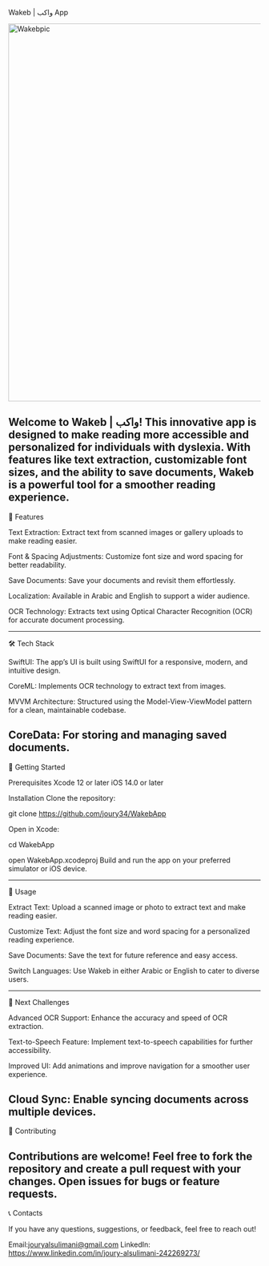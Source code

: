 Wakeb | واكب App

<img width="755" alt="Wakebpic" src="https://github.com/user-attachments/assets/b33b4d0e-3399-45f5-a845-a48ec5739e8f" />



Welcome to Wakeb | واكب! This innovative app is designed to make reading more accessible and personalized for individuals with dyslexia. With features like text extraction, customizable font sizes, and the ability to save documents, Wakeb is a powerful tool for a smoother reading experience.
--------------
📲 Features

Text Extraction: Extract text from scanned images or gallery uploads to make reading easier.

Font & Spacing Adjustments: Customize font size and word spacing for better readability.

Save Documents: Save your documents and revisit them effortlessly.

Localization: Available in Arabic and English to support a wider audience.

OCR Technology: Extracts text using Optical Character Recognition (OCR) for accurate document processing.

--------------
🛠️ Tech Stack

SwiftUI: The app’s UI is built using SwiftUI for a responsive, modern, and intuitive design.

CoreML: Implements OCR technology to extract text from images.

MVVM Architecture: Structured using the Model-View-ViewModel pattern for a clean, maintainable codebase.

CoreData: For storing and managing saved documents.
---------------
🚀 Getting Started

Prerequisites
Xcode 12 or later
iOS 14.0 or later

Installation
Clone the repository:

git clone https://github.com/joury34/WakebApp

Open in Xcode:

cd WakebApp

open WakebApp.xcodeproj
Build and run the app on your preferred simulator or iOS device.

----------------
📖 Usage

Extract Text: Upload a scanned image or photo to extract text and make reading easier.

Customize Text: Adjust the font size and word spacing for a personalized reading experience.

Save Documents: Save the text for future reference and easy access.

Switch Languages: Use Wakeb in either Arabic or English to cater to diverse users.

-------------------

🚧 Next Challenges

Advanced OCR Support: Enhance the accuracy and speed of OCR extraction.

Text-to-Speech Feature: Implement text-to-speech capabilities for further accessibility.

Improved UI: Add animations and improve navigation for a smoother user experience.

Cloud Sync: Enable syncing documents across multiple devices.
------------------
🤝 Contributing

Contributions are welcome! Feel free to fork the repository and create a pull request with your changes. Open issues for bugs or feature requests.
-----------------

📞 Contacts

If you have any questions, suggestions, or feedback, feel free to reach out!

Email:jouryalsulimani@gmail.com
LinkedIn: https://www.linkedin.com/in/joury-alsulimani-242269273/
